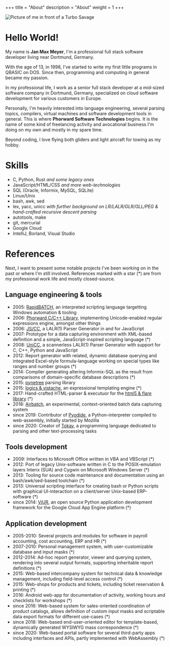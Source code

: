 +++
title = "About"
description = "About"
weight = 1
+++

<img src="/portrait.jpg" title="Picture of me in front of a Turbo Savage">

# Hello World!

My name is **Jan Max Meyer**, I'm a professional full stack software developer living near Dortmund, Germany.

With the age of 13, in 1998, I've started to write my first little programs in QBASIC on DOS. Since then, programming and computing in general became my passion.

In my professional life, I work as a senior full stack developer at a mid-sized software company in Dortmund, Germany, specialized on cloud software development for various customers in Europe.

Personally, I'm heavily interested into language engineering, several parsing topics, compilers, virtual machines and software development tools in general. This is where **Phorward Software Technologies** begins. It is the name of some kind of freelancing activity and avocational business I'm doing on my own and mostly in my spare time.

Beyond coding, I love flying both gliders and light aircraft for towing as my hobby.

# Skills

- C, Python, Rust *and some legacy ones*
- JavaScript/HTML/CSS *and more web-technologies*
- SQL (Oracle, Informix, MySQL, SQLite)
- Linux/Unix
- bash, awk, sed
- lex, yacc, unicc *with further background on LR/LALR/GLR/GLL/PEG & hand-crafted recursive descent parsing*
- autotools, make
- git, mercurial
- Google Cloud
- IntelliJ, Borland, Visual Studio

# References

Next, I want to present some notable projects I've been working on in the past or where I'm still involved. References marked with a star (*) are from my professional work life and mostly closed-source.

## Language engineering & tools

- 2005: [RapidBATCH](https://www.rapidbatch.com), an interpreted scripting language targetting Windows automation & tooling
- 2006: [Phorward C/C++ Library](https://github.com/phorward/phorward), implementing Unicode-enabled regular expressions engine, amongst other things
- 2006: [JS/CC](https://github.com/abrobston/jscc), a LALR(1) Parser Generator in and for JavaScript
- 2007: Prototype for a data capturing environment with XML-based definition and a simple, JavaScript-inspired scripting language (*)
- 2008: [UniCC](https://github.com/phorward/unicc), a scannerless LALR(1) Parser Generator with support for C, C++, Python and JavaScript
- 2012: Report generator with related, dynamic database querying and integrated Excel-style formula-language working on special types like ranges and number groups (*)
- 2014:	Compiler generating altering Informix-SQL as the result from comparisons of domain-specific database descriptions (*)
- 2015: [pynetree](https://github.com/phorward/pynetree) parsing library
- 2015:	[logics & vistache](https://github.com/viur-framework/logics), an expressional templating engine (*)
- 2017:	Hand-crafted HTML-parser & executuor for the [html5 & flare library](https://github.com/viur-framework/flare) (*)
- 2018: [Airbatch](https://github.com/phorward/airbatch), an experimental, context-oriented batch data capturing system
- since 2019: Contributor of [Pyodide](https://pyodide.org), a Python-interpreter compiled to web-assembly, initially started by Mozilla
- since 2020: Creator of [Tokay](https://tokay.dev), a programming language dedicated to parsing and other text-processing tasks

## Tools development

- 2009: Interfaces to Microsoft Office written in VBA and VBScript (*)
- 2012: Port of legacy Unix-software written in C to the POSIX-emulation layers Interix (SUA) and Cygwin on Microsoft Windows Server (*)
- 2013: Tooling for source code maintenance and documentation using an bash/awk/sed-based toolchain (*)
- 2013: Universal scripting interface for creating bash or Python scripts with graphical UI-interaction on a client/server Unix-based ERP-software (*)
- since 2014: [ViUR](https://www.viur.dev), an open source Python application development framework for the Google Cloud App Engine platform (*)

## Application development

- 2005-2010: Several projects and modules for software in payroll accounting, cost accounting, ERP and HR (*)
- 2007-2010: Personal management system, with user-customizable database and input masks (*)
- 2012-2014: Ad-hoc report generator, viewer and querying system, rendering into several output formats, supporting inheritable report definitions (*)
- 2015: Web-based intercompany system for technical data & knowledge management, including field-level access control (*)
- 2015: Web-shops for products and tickets, including ticket reservation & printing (*)
- 2016: Android web-app for documentation of activity, working hours and checklists for workshops (*)
- since 2016: Web-based system for sales-oriented coordination of product catalogs, allows definition of custom input masks and scriptable data export formats for different use-cases (*)
- since 2018: Web-based end-user-oriented editor for template-based, dynamically generated WYSIWYG mass correspondence (*)
- since 2020: Web-based portal software for several third-party apps including interfaces and APIs, partly implemented with WebAssembly (*)
